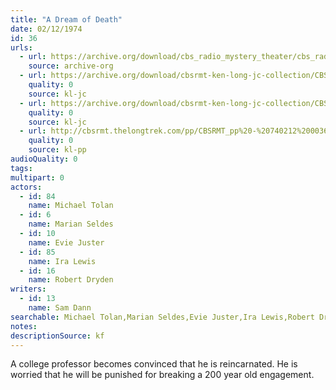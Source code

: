 ```yaml
---
title: "A Dream of Death"
date: 02/12/1974
id: 36
urls: 
  - url: https://archive.org/download/cbs_radio_mystery_theater/cbs_radio_mystery_theater-0001-0050.zip/cbs_radio_mystery_theater-0001-0050%2Fcbsrmt_0036_a_dream_of_death.mp3
    source: archive-org
  - url: https://archive.org/download/cbsrmt-ken-long-jc-collection/CBSRMT - 740212 0036 A Dream of Death vbr bm2_jc.mp3
    quality: 0
    source: kl-jc
  - url: https://archive.org/download/cbsrmt-ken-long-jc-collection/CBSRMT - 740212 0036 Dream Of Death vbr oz_jc.mp3
    quality: 0
    source: kl-jc
  - url: http://cbsrmt.thelongtrek.com/pp/CBSRMT_pp%20-%20740212%200036%20A%20Dream%20of%20Death.mp3
    quality: 0
    source: kl-pp
audioQuality: 0
tags: 
multipart: 0
actors:  
  - id: 84
    name: Michael Tolan  
  - id: 6
    name: Marian Seldes  
  - id: 10
    name: Evie Juster  
  - id: 85
    name: Ira Lewis  
  - id: 16
    name: Robert Dryden
writers:  
  - id: 13
    name: Sam Dann
searchable: Michael Tolan,Marian Seldes,Evie Juster,Ira Lewis,Robert Dryden Sam Dann
notes: 
descriptionSource: kf
---
```

A college professor becomes convinced that he is reincarnated. He is worried that he will be punished for breaking a 200 year old engagement.